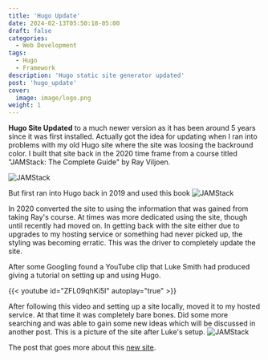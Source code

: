 ```yaml
---
title: 'Hugo Update'
date: 2024-02-13T05:50:18-05:00
draft: false
categories:
  - Web Development
tags:
  - Hugo
  - Framework
description: 'Hugo static site generator updated'
post: 'hugo_update'
cover:
  image: image/logo.png
weight: 1
---
```


**Hugo Site Updated** to a much newer version as it has been around 5 years since it was first installed. Actually got the idea for updating when I ran into problems with my old Hugo site where the site was loosing the backround color. I built that site back in the 2020 time frame from a course titled "JAMStack: The Complete Guide" by Ray Viljoen.

![JAMStack](/image/jamstack.png)

But first ran into Hugo back in 2019 and used this book
![JAMStack](/image/hugo-guide.png)

In 2020 converted the site to using the information that was gained from taking Ray's course. At times was more dedicated using the site, though until recently had moved on. In getting back with the site either due to upgrades to my hosting service or something had never picked up, the styling was becoming erratic. This was the driver to completely update the site.

After some Googling found a YouTube clip that Luke Smith had produced giving a tutorial on setting up and using Hugo.

{{< youtube id="ZFL09qhKi5I" autoplay="true" >}}

After following this video and setting up a site locally, moved it to my hosted service. At that time it was completely bare bones. Did some more searching and was able to gain some new ideas which will be discussed in another post. This is a picture of the site after Luke's setup.
![JAMStack](/image/hugo-luke1.png)

The post that goes more about this [new site](/posts/new_site/).

